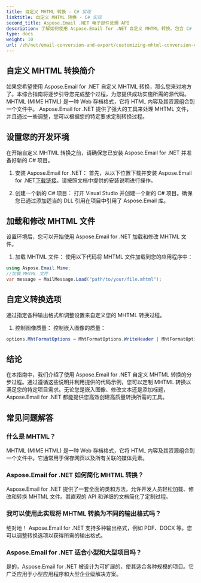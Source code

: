 ```yaml
---
title: 自定义 MHTML 转换 - C# 实现
linktitle: 自定义 MHTML 转换 - C# 实现
second_title: Aspose.Email .NET 电子邮件处理 API
description: 了解如何使用 Aspose.Email for .NET 自定义 MHTML 转换。包含 C# 源代码的分步指南。
type: docs
weight: 10
url: /zh/net/email-conversion-and-export/customizing-mhtml-conversion-csharp-implementation/
---
```


## 自定义 MHTML 转换简介

如果您希望使用 Aspose.Email for .NET 自定义 MHTML 转换，那么您来对地方了。本综合指南将逐步引导您完成整个过程，为您提供成功实施所需的源代码。 MHTML (MIME HTML) 是一种 Web 存档格式，它将 HTML 内容及其资源组合到一个文件中。 Aspose.Email for .NET 提供了强大的工具来处理 MHTML 文件，并且通过一些调整，您可以根据您的特定要求定制转换过程。

## 设置您的开发环境

在开始自定义 MHTML 转换之前，请确保您已安装 Aspose.Email for .NET 并准备好新的 C# 项目。

1. 安装 Aspose.Email for .NET：
首先，从以下位置下载并安装 Aspose.Email for .NET[下载链接](https://releases.aspose.com/email/net)。请按照文档中提供的安装说明进行操作。

2. 创建一个新的 C# 项目：
打开 Visual Studio 并创建一个新的 C# 项目。确保您已通过添加适当的 DLL 引用在项目中引用了 Aspose.Email 库。

## 加载和修改 MHTML 文件

设置环境后，您可以开始使用 Aspose.Email for .NET 加载和修改 MHTML 文件。

1. 加载 MHTML 文件：
使用以下代码将 MHTML 文件加载到您的应用程序中：

```csharp
using Aspose.Email.Mime;
//加载 MHTML 文件
var message = MailMessage.Load("path/to/your/file.mhtml");
```

## 自定义转换选项

通过指定各种输出格式和调整设置来自定义您的 MHTML 转换过程。

1. 控制图像质量：
控制嵌入图像的质量：

```csharp
options.MhtFormatOptions = MhtFormatOptions.WriteHeader | MhtFormatOptions.HideExtraPrintHeader;
```

## 结论

在本指南中，我们介绍了使用 Aspose.Email for .NET 自定义 MHTML 转换的分步过程。通过遵循这些说明并利用提供的代码示例，您可以定制 MHTML 转换以满足您的特定项目需求。无论您是嵌入图像、修改文本还是添加标题，Aspose.Email for .NET 都能提供您高效创建高质量转换所需的工具。

## 常见问题解答

### 什么是 MHTML？

MHTML (MIME HTML) 是一种 Web 存档格式，它将 HTML 内容及其资源组合到一个文件中。它通常用于保存网页以及所有关联的媒体元素。

### Aspose.Email for .NET 如何简化 MHTML 转换？

Aspose.Email for .NET 提供了一套全面的类和方法，允许开发人员轻松加载、修改和转换 MHTML 文件。其直观的 API 和详细的文档简化了定制过程。

### 我可以使用此实现将 MHTML 转换为不同的输出格式吗？

绝对地！ Aspose.Email for .NET 支持多种输出格式，例如 PDF、DOCX 等。您可以调整转换选项以获得所需的输出格式。

### Aspose.Email for .NET 适合小型和大型项目吗？

是的，Aspose.Email for .NET 被设计为可扩展的，使其适合各种规模的项目。它广泛应用于小型应用程序和大型企业级解决方案。